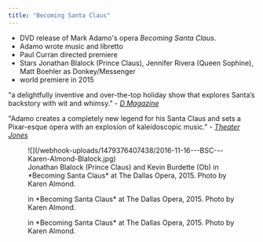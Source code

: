 ```yaml
---
title: "Becoming Santa Claus"
---
```


- DVD release of Mark Adamo's opera *Becoming Santa Claus*. 
- Adamo wrote music and libretto
- Paul Curran directed premiere
- Stars Jonathan Blalock (Prince Claus), Jennifer Rivera (Queen Sophine), Matt Boehler as Donkey/Messenger
- world premiere in 2015


"a delightfully inventive and over-the-top holiday show that explores Santa’s backstory with wit and whimsy." - [*D Magazine*](http://www.dmagazine.com/arts-entertainment/2015/12/the-dallas-opera-delivers-a-wild-christmas-gift-with-becoming-santa-claus/)

"Adamo creates a completely new legend for his Santa Claus and sets a Pixar-esque opera with an explosion of kaleidoscopic music." - [*Theater Jones*](http://www.theaterjones.com/ntx/reviews/20151207085805/2015-12-07/Dallas-Opera/Becoming-Santa-Claus)

<figure data-type="image">
![](/webhook-uploads/1479376407438/2016-11-16---BSC---Karen-Almond-Blalock.jpg)
<figcaption>Jonathan Blalock (Prince Claus) and Kevin Burdette (Ob) in *Becoming Santa Claus* at The Dallas Opera, 2015. Photo by Karen Almond.</figcaption>
</figure>


<figure data-type="image">

<figcaption>in *Becoming Santa Claus* at The Dallas Opera, 2015. Photo by Karen Almond.</figcaption>
</figure>


<figure data-type="image">

<figcaption>in *Becoming Santa Claus* at The Dallas Opera, 2015. Photo by Karen Almond.</figcaption>
</figure>
